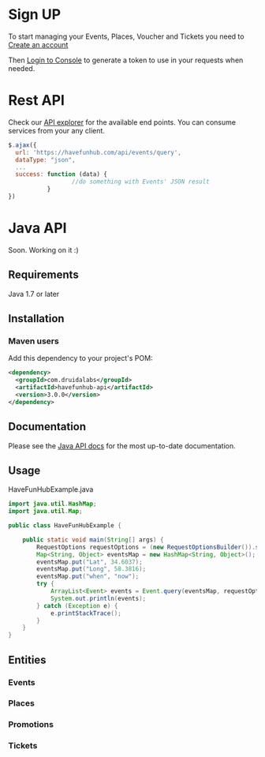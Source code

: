 # Sign UP

To start managing your Events, Places, Voucher and Tickets you need to [Create an account](https://havefunhub.com/organiser.html ) 

Then [Login to Console](https://organiser.havefunhub.com) to generate a token to use in your requests when needed.

# Rest API

Check our [API explorer](https://havefunhub.com/api-doc) for the available end points. You can consume services from your any client.
```javascript
$.ajax({
  url: 'https://havefunhub.com/api/events/query',
  dataType: "json",
  ...
  success: function (data) {
                  //do something with Events' JSON result
           }
})
```
# Java API

Soon. Working on it :) 

## Requirements

Java 1.7 or later

## Installation

### Maven users

Add this dependency to your project's POM:

```xml
<dependency>
  <groupId>com.druidalabs</groupId>
  <artifactId>havefunhub-api</artifactId>
  <version>3.0.0</version>
</dependency>
```
## Documentation

Please see the [Java API docs](http://druidalabs.com) for the most up-to-date documentation.

## Usage

HaveFunHubExample.java

```java
import java.util.HashMap;
import java.util.Map;

public class HaveFunHubExample {

    public static void main(String[] args) {
        RequestOptions requestOptions = (new RequestOptionsBuilder()).setApiKey("YOUR-SECRET-KEY").build();
        Map<String, Object> eventsMap = new HashMap<String, Object>();
        eventsMap.put("Lat", 34.6037); 
        eventsMap.put("Long", 58.3816);
        eventsMap.put("when", "now");
        try {
            ArrayList<Event> events = Event.query(eventsMap, requestOptions);
            System.out.println(events);
        } catch (Exception e) {
            e.printStackTrace();
        }
    }
}
```

## Entities
### Events
### Places
### Promotions
### Tickets
